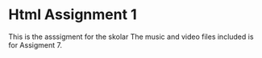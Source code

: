 # Html Assignment 1
This is the asssigment for the skolar 
The music and video files included is for Assigment 7.

